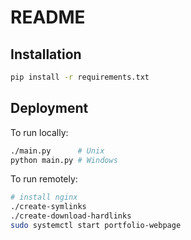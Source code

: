 # README

## Installation
```bash
pip install -r requirements.txt
```

## Deployment

To run locally:
```bash
./main.py      # Unix
python main.py # Windows
```

To run remotely:
```bash
# install nginx
./create-symlinks
./create-download-hardlinks
sudo systemctl start portfolio-webpage
```